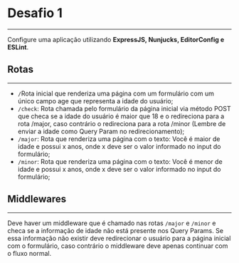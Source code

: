 # Desafio 1
---
Configure uma aplicação utilizando **ExpressJS, Nunjucks, EditorConfig e ESLint**.

## Rotas
---

* ` / `Rota inicial que renderiza uma página com um formulário com um único campo age
que representa a idade do usuário;
* ` /check `: Rota chamada pelo formulário da página inicial via método POST que checa se a
idade do usuário é maior que 18 e o redireciona para a rota /major, caso contrário o
redireciona para a rota /minor (Lembre de enviar a idade como Query Param no
redirecionamento);
* `/major`: Rota que renderiza uma página com o texto: Você é maior de idade e
possui x anos, onde x deve ser o valor informado no input do formulário;
* `/minor`: Rota que renderiza uma página com o texto: Você é menor de idade e
possui x anos, onde x deve ser o valor informado no input do formulário;

## Middlewares
---

Deve haver um middleware que é chamado nas rotas `/major` e `/minor` e checa se a
informação de idade não está presente nos Query Params. Se essa informação não existir deve
redirecionar o usuário para a página inicial com o formulário, caso contrário o middleware deve
apenas continuar com o fluxo normal.
